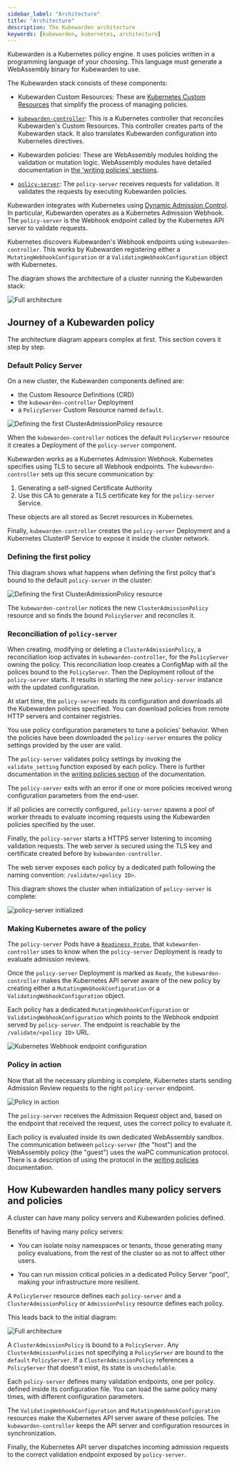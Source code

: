 ```yaml
---
sidebar_label: "Architecture"
title: "Architecture"
description: The Kubewarden architecture
keywords: [kubewarden, kubernetes, architecture]
---
```


<!--TODO:Where did the diagrams come from, what tool? Originals or code still
exist?-->

Kubewarden is a Kubernetes policy engine.
It uses policies written in a programming language of your choosing.
This language must generate a WebAssembly binary for Kubewarden to use.

The Kubewarden stack consists of these components:

- Kubewarden Custom Resources:
These are [Kubernetes Custom Resources](https://kubernetes.io/docs/concepts/extend-kubernetes/api-extension/custom-resources/) that simplify the process of managing policies.

- [`kubewarden-controller`](https://github.com/kubewarden/kubewarden-controller):
This is a Kubernetes controller that reconciles Kubewarden's Custom Resources.
This controller creates parts of the Kubewarden stack.
It also translates Kubewarden configuration into Kubernetes directives.

- Kubewarden policies:
These are WebAssembly modules holding the validation or mutation logic.
WebAssembly modules have detailed documentation in
[the 'writing policies' sections](/writing-policies/index.md).

- [`policy-server`](https://github.com/kubewarden/policy-server):
The `policy-server` receives requests for validation.
It validates the requests by executing Kubewarden policies.

Kubewarden integrates with Kubernetes using
[Dynamic Admission Control](https://kubernetes.io/docs/reference/access-authn-authz/extensible-admission-controllers/).
In particular, Kubewarden operates as a Kubernetes Admission Webhook.
The `policy-server` is the Webhook endpoint called by the Kubernetes API server to validate requests.

<!--TODO:Have I got this next paragraph right?-->

Kubernetes discovers Kubewarden's Webhook endpoints using `kubewarden-controller`.
This works by Kubewarden registering either a `MutatingWebhookConfiguration`
or a `ValidatingWebhookConfiguration` object with Kubernetes.

<!--TODO:@vicuad points out we need a paragraph about the Audit Scanner here-->

The diagram shows the architecture of a cluster running the Kubewarden stack:

<!--TODO:To be clear. The stack refers to the entire diagram rather that the
stacked components for e.g., CAP.-->

![Full architecture](/img/architecture.png)

## Journey of a Kubewarden policy

The architecture diagram appears complex at first. This section covers it step by step.

### Default Policy Server

On a new cluster, the Kubewarden components defined are:

<!--TODO:How are CRDs shown in the diagram-->

- the Custom Resource Definitions (CRD)
- the `kubewarden-controller` Deployment
- a `PolicyServer` Custom Resource named `default`.

![Defining the first ClusterAdmissionPolicy resource](/img/architecture_sequence_01.png)

<!--TODO:For the next paragraph. What sort of a diagram is this? In the
diagram, which is `policy-server`. The aquamarine box with 'Kubewarden Policy
Server'? Is 'Deployment' capitalization correct? What does 'notices' mean
exactly? For the diagram, what's the difference between solid box, dashed box,
white box, aquamarine box? What are the arrows showing, should they be
labelled?-->

When the `kubewarden-controller` notices the default `PolicyServer` resource
it creates a Deployment of the `policy-server` component.

Kubewarden works as a Kubernetes Admission Webhook.
Kubernetes specifies using TLS to secure all Webhook endpoints.
The `kubewarden-controller` sets up this secure communication
by:

1. Generating a self-signed Certificate Authority
1. Use this CA to generate a TLS certificate key for the `policy-server` Service.

<!--The capitalization on Secret is ok? Maybe in ``?-->

These objects are all stored as Secret resources in Kubernetes.

<!--TODO:Next paragraph. `policy-server` is in the aquamarine box, right? I
don't think the K8s ClusterIP Service is shown in the diagram anywhere right?
Should it be?-->

Finally, `kubewarden-controller` creates the `policy-server` Deployment
and a Kubernetes ClusterIP Service
to expose it inside the cluster network.

### Defining the first policy

This diagram shows what happens when defining the first policy
that's
bound to the default `policy-server` in the cluster:

![Defining the first ClusterAdmissionPolicy resource](/img/architecture_sequence_02.png)

<!--TODO:There is ClusterAdmissionPolicy inside and outside the API
Server box.  What is this signifying? And for PolicyServer? Definition
of reconcile? Just to find the PolicyServer that matches the
ClusterAdmissionPolicy?-->

The `kubewarden-controller` notices the new `ClusterAdmissionPolicy` resource and
so finds the bound `PolicyServer` and reconciles it.

### Reconciliation of `policy-server`

<!--TODO:'reconciliation loop', can we show this loop in the diagram
somehow? ConfigMap, should be in the diagram? In the OCI registry?-->

When creating, modifying or deleting a `ClusterAdmissionPolicy`,
a reconciliation loop activates in `kubewarden-controller`,
for the `PolicyServer` owning the policy.
This reconciliation loop creates a ConfigMap with all the polices bound to the `PolicyServer`.
Then the Deployment rollout of the `policy-server` starts.
It results in starting the new `policy-server` instance with the updated configuration.

<!--TODO:Next paragraph. Download all the policies, that the configuration
specifies, right?-->

At start time, the `policy-server` reads its configuration
and downloads all the Kubewarden policies specified.
You can download policies from remote HTTP servers and container registries.

You use policy configuration parameters to tune a policies' behavior.
When the policies have been downloaded
the `policy-server`
ensures the policy settings provided by the user are valid.

The `policy-server` validates policy settings by invoking
the `validate_setting` function exposed by each policy.
There is further documentation in the
[writing policies section](/writing-policies/spec/01-intro-spec.md)
of the documentation.

<!--TODO:Next paragraph. 'end-user'? How are the configuration parameters
specified for the `policy-server`-->

The `policy-server` exits with an error if one or more policies
received wrong configuration parameters from the end-user.

<!--TODO:Can we show the pool of worker threads in the diagram? Or maybe
it's the stacked things?-->

If all policies are correctly configured,
`policy-server`
spawns a pool of worker threads
to evaluate incoming requests
using the Kubewarden policies
specified by the user.

<!--TODO:Is the HTTPS server referred to, that which is in the aquamarine
box, the 'Kubewarden Policy Server-->

Finally, the `policy-server` starts a HTTPS server
listening to incoming validation requests.
The web server is secured using the TLS key and certificate
created before by `kubewarden-controller`.

The web server exposes each policy by a dedicated path
following the naming convention: `/validate/<policy ID>`.

This diagram shows the cluster when initialization of `policy-server` is complete:

![policy-server initialized](/img/architecture_sequence_03.png)

### Making Kubernetes aware of the policy

<!--TODO:Next paragraph. Says 'admission reviews', should that maybe be
'admission requests'-->

The `policy-server` Pods have a
[`Readiness Probe`](https://kubernetes.io/docs/tasks/configure-pod-container/configure-liveness-readiness-startup-probes/),
that `kubewarden-controller` uses to know when
the `policy-server` Deployment is ready to evaluate admission reviews.

Once the `policy-server` Deployment is marked as `Ready`,
the `kubewarden-controller` makes the Kubernetes API server aware of the new policy
by creating either a `MutatingWebhookConfiguration`
or a `ValidatingWebhookConfiguration` object.

Each policy has a dedicated
`MutatingWebhookConfiguration` or `ValidatingWebhookConfiguration`
which points to the Webhook endpoint served by `policy-server`.
The endpoint is reachable by the `/validate/<policy ID>` URL.

![Kubernetes Webhook endpoint configuration](/img/architecture_sequence_04.png)

### Policy in action

Now that all the necessary plumbing is complete,
Kubernetes starts sending Admission Review requests to the right `policy-server` endpoint.

![Policy in action](/img/architecture_sequence_05.png)

The `policy-server` receives the Admission Request object and,
based on the endpoint that received the request,
uses the correct policy to evaluate it.

Each policy is evaluated inside its own dedicated WebAssembly sandbox.
The communication between `policy-server` (the "host")
and the WebAssembly policy (the "guest")
uses the waPC communication protocol.
There is a description of using the protocol in the [writing policies](/writing-policies/index.md) documentation.

## How Kubewarden handles many policy servers and policies

A cluster can have many policy servers and Kubewarden policies defined.

Benefits of having many policy servers:

- You can isolate noisy namespaces or tenants,
those generating many policy evaluations,
from the rest of the cluster so as not to affect other users.

- You can run mission critical policies in a dedicated Policy Server "pool",
making your infrastructure more resilient.

A `PolicyServer` resource defines each `policy-server`
and a `ClusterAdmissionPolicy` or `AdmissionPolicy` resource defines each policy.

This leads back to the initial diagram:

![Full architecture](/img/architecture.png)

A `ClusterAdmissionPolicy` is bound to a `PolicyServer`.
Any `ClusterAdmissionPolicies` not specifying a `PolicyServer`
are bound to the `default` `PolicyServer`.
If a `ClusterAdmissionPolicy` references a `PolicyServer`
that doesn't exist, its state is `unschedulable`.

Each `policy-server` defines many validation endpoints,
one per policy. defined inside its configuration file.
You can load the same policy many times,
with different configuration parameters.

The `ValidatingWebhookConfiguration` and `MutatingWebhookConfiguration` resources make the Kubernetes API server aware of these policies.
The `kubewarden-controller` keeps the API server and configuration resources in synchronization.

Finally, the Kubernetes API server dispatches incoming admission requests
to the correct validation endpoint exposed by `policy-server`.
